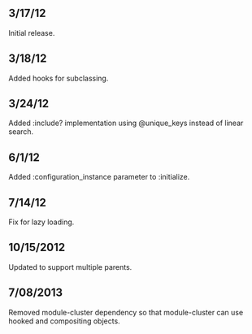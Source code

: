 
## 3/17/12 ##

Initial release.

## 3/18/12 ##

Added hooks for subclassing.

## 3/24/12 ##

Added :include? implementation using @unique_keys instead of linear search.

## 6/1/12 ##

Added :configuration_instance parameter to :initialize.

## 7/14/12 ##

Fix for lazy loading.

## 10/15/2012 ##

Updated to support multiple parents.

## 7/08/2013 ##

Removed module-cluster dependency so that module-cluster can use hooked and compositing objects.
